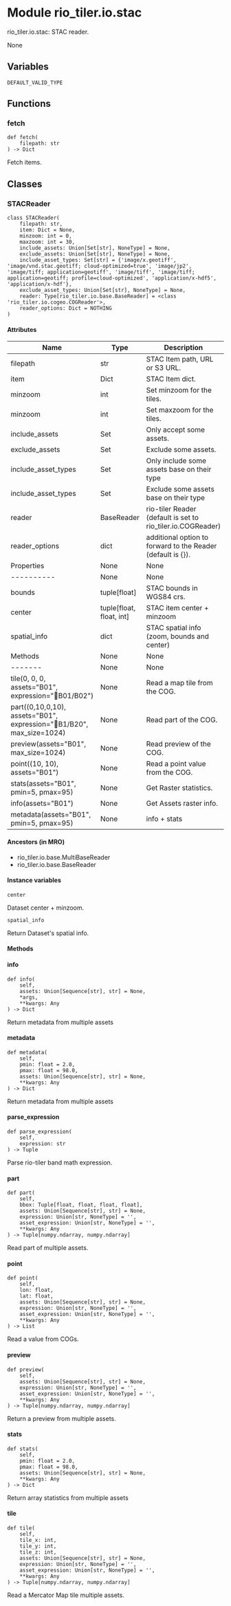 # Module rio_tiler.io.stac

rio_tiler.io.stac: STAC reader.

None

## Variables

```python3
DEFAULT_VALID_TYPE
```

## Functions

    
### fetch

```python3
def fetch(
    filepath: str
) -> Dict
```

    
Fetch items.

## Classes

### STACReader

```python3
class STACReader(
    filepath: str,
    item: Dict = None,
    minzoom: int = 0,
    maxzoom: int = 30,
    include_assets: Union[Set[str], NoneType] = None,
    exclude_assets: Union[Set[str], NoneType] = None,
    include_asset_types: Set[str] = {'image/x.geotiff', 'image/vnd.stac.geotiff; cloud-optimized=true', 'image/jp2', 'image/tiff; application=geotiff', 'image/tiff', 'image/tiff; application=geotiff; profile=cloud-optimized', 'application/x-hdf5', 'application/x-hdf'},
    exclude_asset_types: Union[Set[str], NoneType] = None,
    reader: Type[rio_tiler.io.base.BaseReader] = <class 'rio_tiler.io.cogeo.COGReader'>,
    reader_options: Dict = NOTHING
)
```

#### Attributes

| Name | Type | Description | Default |
|---|---|---|---|
| filepath | str | STAC Item path, URL or S3 URL. | None |
| item | Dict | STAC Item dict. | None |
| minzoom | int | Set minzoom for the tiles. | None |
| minzoom | int | Set maxzoom for the tiles. | None |
| include_assets | Set | Only accept some assets. | None |
| exclude_assets | Set | Exclude some assets. | None |
| include_asset_types | Set | Only include some assets base on their type | None |
| include_asset_types | Set | Exclude some assets base on their type | None |
| reader | BaseReader | rio-tiler Reader (default is set to rio_tiler.io.COGReader) | set |
| reader_options | dict | additional option to forward to the Reader (default is {}). | is |
| Properties | None | None | None |
| ---------- | None | None | None |
| bounds | tuple[float] | STAC bounds in WGS84 crs. | None |
| center | tuple[float, float, int] | STAC item center + minzoom | None |
| spatial_info | dict | STAC spatial info (zoom, bounds and center) | None |
| Methods | None | None | None |
| ------- | None | None | None |
| tile(0, 0, 0, assets="B01", expression="B01/B02") | None | Read a map tile from the COG. | None |
| part((0,10,0,10), assets="B01", expression="B1/B20", max_size=1024) | None | Read part of the COG. | None |
| preview(assets="B01", max_size=1024) | None | Read preview of the COG. | None |
| point((10, 10), assets="B01") | None | Read a point value from the COG. | None |
| stats(assets="B01", pmin=5, pmax=95) | None | Get Raster statistics. | None |
| info(assets="B01") | None | Get Assets raster info. | None |
| metadata(assets="B01", pmin=5, pmax=95) | None | info + stats | None |

#### Ancestors (in MRO)

* rio_tiler.io.base.MultiBaseReader
* rio_tiler.io.base.BaseReader

#### Instance variables

```python3
center
```

Dataset center + minzoom.

```python3
spatial_info
```

Return Dataset's spatial info.

#### Methods

    
#### info

```python3
def info(
    self,
    assets: Union[Sequence[str], str] = None,
    *args,
    **kwargs: Any
) -> Dict
```

    
Return metadata from multiple assets

    
#### metadata

```python3
def metadata(
    self,
    pmin: float = 2.0,
    pmax: float = 98.0,
    assets: Union[Sequence[str], str] = None,
    **kwargs: Any
) -> Dict
```

    
Return metadata from multiple assets

    
#### parse_expression

```python3
def parse_expression(
    self,
    expression: str
) -> Tuple
```

    
Parse rio-tiler band math expression.

    
#### part

```python3
def part(
    self,
    bbox: Tuple[float, float, float, float],
    assets: Union[Sequence[str], str] = None,
    expression: Union[str, NoneType] = '',
    asset_expression: Union[str, NoneType] = '',
    **kwargs: Any
) -> Tuple[numpy.ndarray, numpy.ndarray]
```

    
Read part of multiple assets.

    
#### point

```python3
def point(
    self,
    lon: float,
    lat: float,
    assets: Union[Sequence[str], str] = None,
    expression: Union[str, NoneType] = '',
    asset_expression: Union[str, NoneType] = '',
    **kwargs: Any
) -> List
```

    
Read a value from COGs.

    
#### preview

```python3
def preview(
    self,
    assets: Union[Sequence[str], str] = None,
    expression: Union[str, NoneType] = '',
    asset_expression: Union[str, NoneType] = '',
    **kwargs: Any
) -> Tuple[numpy.ndarray, numpy.ndarray]
```

    
Return a preview from multiple assets.

    
#### stats

```python3
def stats(
    self,
    pmin: float = 2.0,
    pmax: float = 98.0,
    assets: Union[Sequence[str], str] = None,
    **kwargs: Any
) -> Dict
```

    
Return array statistics from multiple assets

    
#### tile

```python3
def tile(
    self,
    tile_x: int,
    tile_y: int,
    tile_z: int,
    assets: Union[Sequence[str], str] = None,
    expression: Union[str, NoneType] = '',
    asset_expression: Union[str, NoneType] = '',
    **kwargs: Any
) -> Tuple[numpy.ndarray, numpy.ndarray]
```

    
Read a Mercator Map tile multiple assets.